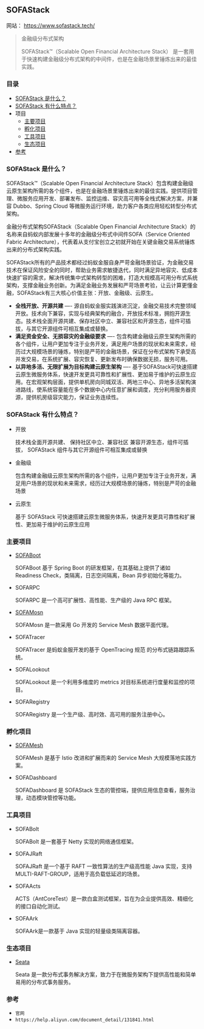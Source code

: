 ## SOFAStack

网站： https://www.sofastack.tech/

> 金融级分布式架构
>
> SOFAStack™（Scalable Open Financial Architecture Stack）
> 是一套用于快速构建金融级分布式架构的中间件，也是在金融场景里锤炼出来的最佳实践。

### 目录
* [SOFAStack 是什么？](#SOFAStack-是什么？)
* [SOFAStack 有什么特点？](#SOFAStack-有什么特点？)
* 项目
    * [主要项目](#主要项目)
    * [孵化项目](#孵化项目)
    * [工具项目](#工具项目)
    * [生态项目](#生态项目)
* [参考](#参考)

### SOFAStack 是什么？
SOFAStack™（Scalable Open Financial Architecture Stack）包含构建金融级云原生架构所需的各个组件，也是在金融场景里锤炼出来的最佳实践。提供项目管理、微服务应用开发、部署发布、监控运维、容灾高可用等全栈式解决方案，并兼容 Dubbo、Spring Cloud 等微服务运行环境，助力客户各类应用轻松转型分布式架构。

金融分布式架构SOFAStack（Scalable Open Financial Architecture Stack）的名称来自蚂蚁内部发展十多年的金融级分布式中间件SOFA（Service Oriented Fabric Architecture），代表着从支付宝创立之初就开始在关键金融交易系统锤炼出来的分布式架构实践。

SOFAStack所有的产品技术都经过蚂蚁金服自身严苛金融场景验证，为金融交易技术在保证风险安全的同时，帮助业务需求敏捷迭代，同时满足异地容灾、低成本快速扩容的需求，解决传统集中式架构转型的困难，打造大规模高可用分布式系统架构，支撑金融业务创新。为满足金融业务发展和严苛场景考验，让云计算更懂金融，SOFAStack有三大核心价值主张：开放、金融级、云原生。

* **全栈开放、开源共建** —- 源自蚂蚁金服实践演进沉淀，金融交易技术完整领域开放。技术向下兼容，实现与经典架构的融合，开放技术标准，拥抱开源生态。技术栈全面开源共建、保存社区中立、兼容社区和开源生态，组件可插拔，与其它开源组件可相互集成或替换。
* **满足资金安全、无损容灾的金融级要求** —- 包含构建金融级云原生架构所需的各个组件，让用户更加专注于业务开发，满足用户场景的现状和未来需求，经历过大规模场景的锤炼，特别是严苛的金融场景，保证在分布式架构下承受高并发交易，在系统扩展、容灾恢复、更新发布时确保数据无损，服务可用。
* **以异地多活、无限扩展为目标构建云原生架构** —- 基于SOFAStack可快速搭建云原生微服务体系，快速开发更具可靠性和扩展性、更加易于维护的云原生应用。在宏观架构层面，提供单机房向同城双活、两地三中心、异地多活架构演进路线，使系统容量能在多个数据中心内任意扩展和调度，充分利用服务器资源，提供机房级容灾能力，保证业务连续性。

### SOFAStack 有什么特点？
* 开放

    技术栈全面开源共建、 保持社区中立、兼容社区 兼容开源生态，组件可插拔， SOFAStack 组件与其它开源组件可相互集成或替换

* 金融级

    包含构建金融级云原生架构所需的各个组件，让用户更加专注于业务开发，满足用户场景的现状和未来需求，经历过大规模场景的锤炼，特别是严苛的金融场景

* 云原生

    基于 SOFAStack 可快速搭建云原生微服务体系，快速开发更具可靠性和扩展性、更加易于维护的云原生应用

### 主要项目
* [SOFABoot](SOFABoot/sofa-Boot.md)

    SOFABoot 基于 Spring Boot 的研发框架，在其基础上提供了诸如 Readiness Check，类隔离，日志空间隔离，Bean 异步初始化等能力。

* SOFARPC

    SOFARPC 是一个高可扩展性、高性能、生产级的 Java RPC 框架。

* [SOFAMosn](SOFAMosn.md)

    SOFAMosn 是一款采用 Go 开发的 Service Mesh 数据平面代理。

* SOFATracer

    SOFATracer 是蚂蚁金服开发的基于 OpenTracing 规范 的分布式链路跟踪系统。

* SOFALookout

    SOFALookout 是一个利用多维度的 metrics 对目标系统进行度量和监控的项目。

* SOFARegistry

    SOFARegistry 是一个生产级、高时效、高可用的服务注册中心。

### 孵化项目
* [SOFAMesh](SOFAMesh.md)

    SOFAMesh 是基于 Istio 改进和扩展而来的 Service Mesh 大规模落地实践方案。

* SOFADashboard

    SOFADashboard 是 SOFAStack 生态的管控端，提供应用信息查看，服务治理，动态模块管控等功能。

### 工具项目
* SOFABolt

    SOFABolt 是一套基于 Netty 实现的网络通信框架。

* SOFAJRaft

    SOFAJRaft 是一个基于 RAFT 一致性算法的生产级高性能 Java 实现，支持 MULTI-RAFT-GROUP，适用于高负载低延迟的场景。

* SOFAActs

    ACTS（AntCoreTest）是一款白盒测试框架，旨在为企业提供高效、精细化的接口自动化测试。

* SOFAArk

    SOFAArk是一款基于 Java 实现的轻量级类隔离容器。

### 生态项目
* [Seata](Seata.md)

    Seata 是一款分布式事务解决方案，致力于在微服务架构下提供高性能和简单易用的分布式事务服务。

### 参考
* `官网`
* `https://help.aliyun.com/document_detail/131841.html`

